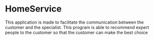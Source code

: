 # HomeService 
This application is made to facilitate the communication between the customer and the specialist.
This program is able to recommend expert people to the customer so that the customer can make the best choice
